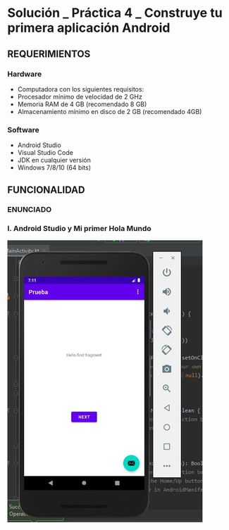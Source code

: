 # Solución _ Práctica 4 _ Construye tu primera aplicación Android


## REQUERIMIENTOS
###  Hardware
+ Computadora con los siguientes requisitos:
+ Procesador mínimo de velocidad de 2 GHz
+ Memoria RAM de 4 GB (recomendado 8 GB)    
+ Almacenamiento mínimo en disco de 2 GB (recomendado 4GB)
### Software
+ Android Studio  
+ Visual Studio Code  
+ JDK en cualquier versión
+ Windows 7/8/10 (64 bits)


## FUNCIONALIDAD

### ENUNCIADO
### I. Android Studio y Mi primer Hola Mundo
<img src="img\1.JPG"/>

